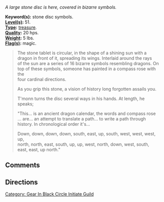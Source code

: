*A large stone disc is here, covered in bizarre symbols.*

**Keyword(s):** stone disc symbols.  
**[Level(s)](Object_Level "wikilink"):** 51.  
**[Type](:Category:_Object_Types "wikilink"):**
[treasure](:Category:Treasure "wikilink").  
**[Quality](Object_Quality "wikilink"):** 20 hps.  
**[Weight](Object_Weight "wikilink"):** 5 lbs.  
**[Flag(s)](:Category:_Object_Flags "wikilink"):** magic.  

> The stone tablet is circular, in the shape of a shining sun with a  
> dragon in front of it, spreading its wings. Interlaid around the
> rays  
> of the sun are a series of 16 bizarre symbols resembling dragons. On  
> top of these symbols, someone has painted in a compass rose with the  
> four cardinal directions.  
>   
> As you grip this stone, a vision of history long forgotten assails
> you.  
>   
> T'monn turns the disc several ways in his hands. At length, he  
> speaks;  
>   
> "This... is an ancient dragon calendar, the words and compass rose  
> ... are... an attempt to translate a path... to write a path through  
> history. In chronological order it's...  
>   
> Down, down, down, down, south, east, up, south, west, west, west,
> up,  
> north, north, east, south, up, up, west, north, down, west, south,  
> east, east, up north."

## Comments

## Directions

[Category: Gear In Black Circle Initiate
Guild](Category:_Gear_In_Black_Circle_Initiate_Guild "wikilink")

